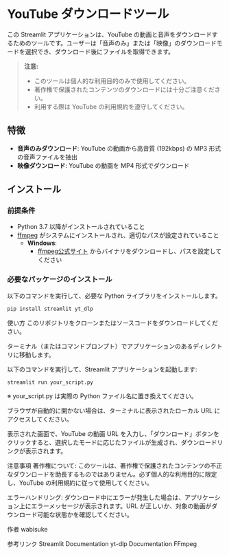 # YouTube ダウンロードツール

この Streamlit アプリケーションは、YouTube の動画と音声をダウンロードするためのツールです。ユーザーは「音声のみ」または「映像」のダウンロードモードを選択でき、ダウンロード後にファイルを取得できます。

> **注意:**  
> - このツールは個人的な利用目的のみで使用してください。  
> - 著作権で保護されたコンテンツのダウンロードには十分ご注意ください。  
> - 利用する際は YouTube の利用規約を遵守してください。

## 特徴

- **音声のみダウンロード**: YouTube の動画から高音質 (192kbps) の MP3 形式の音声ファイルを抽出
- **映像ダウンロード**: YouTube の動画を MP4 形式でダウンロード

## インストール

### 前提条件

- Python 3.7 以降がインストールされていること
- [ffmpeg](https://ffmpeg.org/) がシステムにインストールされ、適切なパスが設定されていること  
  - **Windows**:
    - [ffmpeg公式サイト](https://ffmpeg.org/download.html) からバイナリをダウンロードし、パスを設定してください

### 必要なパッケージのインストール

以下のコマンドを実行して、必要な Python ライブラリをインストールします。

```bash
pip install streamlit yt_dlp
```

使い方
このリポジトリをクローンまたはソースコードをダウンロードしてください。

ターミナル（またはコマンドプロンプト）でアプリケーションのあるディレクトリに移動します。

以下のコマンドを実行して、Streamlit アプリケーションを起動します:

```bash
streamlit run your_script.py
```
※ your_script.py は実際の Python ファイル名に置き換えてください。

ブラウザが自動的に開かない場合は、ターミナルに表示されたローカル URL にアクセスしてください。

表示された画面で、YouTube の動画 URL を入力し、「ダウンロード」ボタンをクリックすると、選択したモードに応じたファイルが生成され、ダウンロードリンクが表示されます。

注意事項
著作権について:
このツールは、著作権で保護されたコンテンツの不正なダウンロードを助長するものではありません。必ず個人的な利用目的に限定し、YouTube の利用規約に従って使用してください。

エラーハンドリング:
ダウンロード中にエラーが発生した場合は、アプリケーション上にエラーメッセージが表示されます。URL が正しいか、対象の動画がダウンロード可能な状態かを確認してください。

作者
wabisuke

参考リンク
Streamlit Documentation
yt-dlp Documentation
FFmpeg
